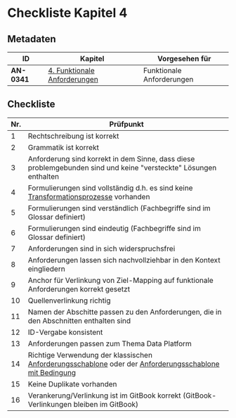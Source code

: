 # Checkliste Kapitel 4

## Metadaten
| ID | Kapitel | Vorgesehen für |
|---|---|---|
| <a name="AN-0341">**AN-0341**</a> | [4. Funktionale Anforderungen](../../04.-funktionale-anforderungen.md) | Funktionale Anforderungen |


## Checkliste
| Nr\. | Prüfpunkt |
|---|---|
|  1 | Rechtschreibung ist korrekt |
|  2 | Grammatik ist korrekt|
|  3 | Anforderung sind korrekt in dem Sinne, dass diese problemgebunden sind und keine "versteckte" Lösungen enthalten |
|  4 | Formulierungen sind vollständig d.h. es sind keine [Transformationsprozesse](../../img/Transformationsprozesse.png) vorhanden |
|  5 | Formulierungen sind verständlich (Fachbegriffe sind im Glossar definiert)|
|  6 | Formulierungen sind eindeutig (Fachbegriffe sind im Glossar definiert)|
|  7 | Anforderungen sind in sich widerspruchsfrei |
|  8 | Anforderungen lassen sich nachvollziehbar in den Kontext eingliedern |
|  9 | Anchor für Verlinkung von Ziel-Mapping auf funktionale Anforderungen korrekt gesetzt |
|  10 | Quellenverlinkung richtig |
|  11 | Namen der Abschitte passen zu den Anforderungen, die in den Abschnitten enthalten sind |
|  12 | ID-Vergabe konsistent |
|  13 | Anforderungen passen zum Thema Data Platform |
|  14 | Richtige Verwendung der klassischen [Anforderungsschablone](../../img/Anforderungsschablone.png) oder der [Anforderungsschablone mit Bedingung](../../img/Anforderungsschablone%20mit%20Bedingung.png)|
|  15 | Keine Duplikate vorhanden |
|  16 | Verankerung/Verlinkung ist im GitBook korrekt (GitBook-Verlinkungen bleiben im GitBook) |
